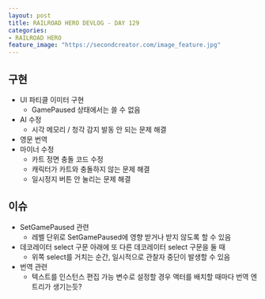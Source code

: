 ```yaml
---
layout: post
title: RAILROAD HERO DEVLOG - DAY 129
categories:
- RAILROAD HERO
feature_image: "https://secondcreator.com/image_feature.jpg"
---
```


## 구현
- UI 파티클 이미터 구현
  - GamePaused 상태에서는 쓸 수 없음
- AI 수정
  - 시각 메모리 / 청각 감지 발동 안 되는 문제 해결
- 영문 번역
- 마이너 수정
  - 카트 정면 충돌 코드 수정
  - 캐릭터가 카트와 충돌하지 않는 문제 해결
  - 일시정지 버튼 안 눌리는 문제 해결
  
## 이슈
- SetGamePaused 관련
  - 레벨 단위로 SetGamePaused에 영향 받거나 받지 않도록 할 수 있음
- 데코레이터 select 구문 아래에 또 다른 데코레이터 select 구문을 둘 때
  - 위쪽 select를 거치는 순간, 일시적으로 관찰자 중단이 발생할 수 있음
- 번역 관련
  - 텍스트를 인스턴스 편집 가능 변수로 설정할 경우 액터를 배치할 때마다 번역 엔트리가 생기는듯?
